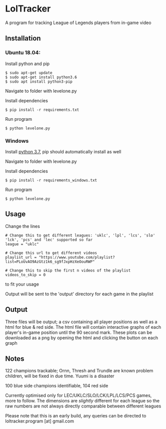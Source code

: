 # LolTracker

A program for tracking League of Legends players from in-game video

## Installation

### Ubuntu 18.04:

Install python and pip

```
$ sudo apt-get update
$ sudo apt-get install python3.6
$ sudo apt install python3-pip

```
Navigate to folder with levelone.py

Install dependencies
```
$ pip install -r requirements.txt
```
Run program

```
$ python levelone.py
```

### Windows

Install [python 3.7](https://docs.python.org/3/using/windows.html), pip should automatically install as well

Navigate to folder with levelone.py

Install dependencies
```
$ pip install -r requirements_windows.txt
```
Run program

```
$ python levelone.py
```


## Usage

Change the lines
```
# Change this to get different leagues: 'uklc', 'lpl', 'lcs', 'slo' 'lck', 'pcs' and 'lec' supported so far
league = "uklc"

# Change this url to get different videos
playlist_url = "https://www.youtube.com/playlist?list=PLoUvAO9AzGtz1k6_sg9fJxpHzXeOouRWP"

# Change this to skip the first n videos of the playlist
videos_to_skip = 0
```
to fit your usage

Output will be sent to the 'output' directory for each game in the playlist

## Output

Three files will be output; a csv containing all player positions as well as a html for blue & red side. The html file will contain interactive graphs of each player's in-game position until the 90 second mark. These plots can be downloaded as a png by opening the html and clicking the button on each graph


## Notes

122 champions trackable; Ornn, Thresh and Trundle are known problem children, will be fixed in due time. Yuumi is a disaster

100 blue side champions identifiable, 104 red side

Currently optimised only for LEC/UKLC/SLO/LCK/LPL/LCS/PCS games, more to follow. The dimensions are *slightly* different for each league so the raw numbers are not always directly comparable between different leagues


Please note that this is an early build, any queries can be directed to  loltracker.program [at] gmail.com

